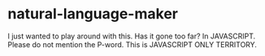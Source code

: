 # natural-language-maker
I just wanted to play around with this. Has it gone too far? In JAVASCRIPT. Please do not mention the P-word. This is JAVASCRIPT ONLY TERRITORY.
